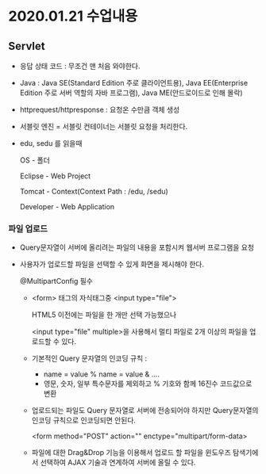 # 2020.01.21 수업내용

## Servlet 

- 응답 상태 코드 : 무조건 맨 처음 와야한다.

- Java : Java SE(Standard Edition 주로 클라이언트용), Java EE(Enterprise Edition 주로 서버 역할의 자바 프로그램), Java ME(안드로이드로 인해 몰락)



- httprequest/httpresponse : 요청온 수만큼 객체 생성

- 서블릿 엔진 = 서블릿 컨테이너는 서블릿 요청을 처리한다.

- edu, sedu 를 읽을때

  OS - 폴더

  Eclipse - Web Project

  Tomcat - Context(Context Path : /edu, /sedu)

  Developer - Web Application



### 파일 업로드

- Query문자열이 서버에 올리려는 파일의 내용을 포함시켜 웹서버 프로그램을 요청

- 사용자가 업로드할 파일을 선택할 수 있게 화면을 제시해야 한다.

  @MultipartConfig 필수

  - \<form> 태그의 자식태그중 \<input type="file">

    HTML5 이전에는 파일을 한 개만 선택 가능했으나

    \<input type="file" multiple>을 사용해서 멀티 파일로 2개 이상의 파일을 업로드할 수 있다.

  - 기본적인 Query 문자열의 인코딩 규칙 :

    - name = value % name = value & ....
    - 영문, 숫자, 일부 특수문자를 제외하고 % 기호와 함께 16진수 코드값으로 변환

  - 업로드되는 파일도 Query 문자열로 서버에 전송되어야 하지만 Query문자열의 인코딩 규칙으로 인코딩되면 안된다.

    \<form method="POST" action="" enctype="multipart/form-data>

  - 파일에 대한 Drag&Drop 기능을 이용해서 업로드 할 파일을 윈도우즈 탐색기에서 선택하여 AJAX 기술과 연계하여 서버에 올릴 수 있다.

  

  